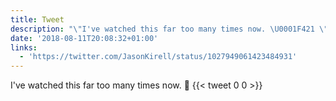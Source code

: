 ```yaml
---
title: Tweet
description: "\"I've watched this far too many times now. \U0001F421 \""
date: '2018-08-11T20:08:32+01:00'
links:
  - 'https://twitter.com/JasonKirell/status/1027949061423484931'
---
```

I've watched this far too many times now. 🐡 
      {{< tweet 0 0 >}}
    

